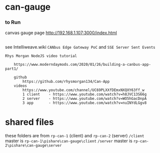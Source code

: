 # can-gauge

### to Run 
canvas gauge page
http://192.168.1.107:3000/index.html

## 

see Intelliweave.wiki `CANbus Edge Gateway PoC` and `SSE Server Sent Events`

    Rhys Morgan NodeJS video tutorial
        
        https://www.moderndaymods.com/2020/01/26/building-a-canbus-app-part1/
        
        github
            https://github.com/rhysmorgan134/Can-App
        videos
            https://www.youtube.com/channel/UC69PLXXfDEmxNXQXY63ff_w
            1 client    - https://www.youtube.com/watch?v=h8JVC13S66g
            2 server    - https://www.youtube.com/watch?v=WO5hGacDnpA
            3 app       - https://www.youtube.com/watch?v=nuINYdLGgv8

# shared files
these folders are from `rp-can-1` (client) and `rp-can-2` (server)
    `/client` master is `rp-can-1\pishare\can-gauge\client`
    `/server` master is `rp-can-2\pishare\can-gauge\server`
